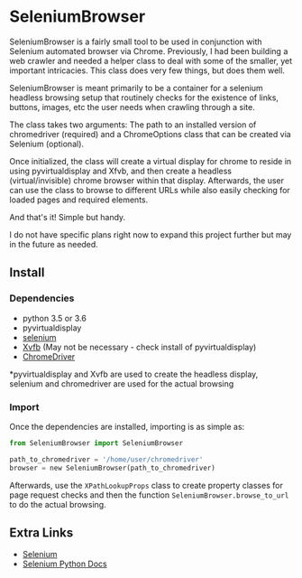 # SeleniumBrowser

SeleniumBrowser is a fairly small tool to be used in conjunction with Selenium automated browser via Chrome.
Previously, I had been building a web crawler and needed a helper class to deal with some of the smaller,
yet important intricacies. This class does very few things, but does them well.

SeleniumBrowser is meant primarily to be a container for a selenium headless browsing setup that
routinely checks for the existence of links, buttons, images, etc the user needs when crawling
through a site.

The class takes two arguments: The path to an installed version of chromedriver (required) and
a ChromeOptions class that can be created via Selenium (optional).

Once initialized, the class will create a virtual display for chrome to reside in using pyvirtualdisplay and
Xfvb, and then create a headless (virtual/invisible) chrome browser within that display. Afterwards,
the user can use the class to browse to different URLs while also easily checking for loaded pages
and required elements.

And that's it! Simple but handy.

I do not have specific plans right now to expand this project further but may in the future as needed.

## Install

### Dependencies

- python 3.5 or 3.6
- pyvirtualdisplay
- [selenium](http://selenium-python.readthedocs.io/installation.html)
- [Xvfb](https://www.x.org/archive/X11R7.6/doc/man/man1/Xvfb.1.xhtml) (May not be necessary - check install of pyvirtualdisplay)
- [ChromeDriver](https://sites.google.com/a/chromium.org/chromedriver/)

*pyvirtualdisplay and Xvfb are used to create the headless display, selenium and chromedriver are used for the actual browsing

### Import

Once the dependencies are installed, importing is as simple as:

```python
from SeleniumBrowser import SeleniumBrowser

path_to_chromedriver = '/home/user/chromedriver'
browser = new SeleniumBrowser(path_to_chromedriver)
```

Afterwards, use the `XPathLookupProps` class to create property classes for page request checks
and then the function `SeleniumBrowser.browse_to_url` to do the actual browsing.

## Extra Links

- [Selenium](https://www.seleniumhq.org/)
- [Selenium Python Docs](http://selenium-python.readthedocs.io/)